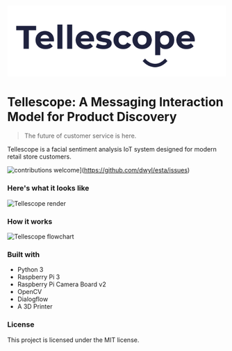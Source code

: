 <p align="center">
    <img src="assets/logo.png" alt="Tellescope Logo">
</p>

# Tellescope: A Messaging Interaction Model for Product Discovery

> The future of customer service is here.

Tellescope is a facial sentiment analysis IoT system designed for modern retail store customers.

![contributions welcome](https://img.shields.io/badge/contributions-welcome-brightgreen.svg?style=flat)](https://github.com/dwyl/esta/issues)

### Here's what it looks like
![Tellescope render](https://raw.githubusercontent.com/davdhng/tellescope/master/assets/BBack.png)

### How it works
![Tellescope flowchart](https://raw.githubusercontent.com/davdhng/tellescope/master/assets/flowchart.png)


### Built with
* Python 3
* Raspberry Pi 3
* Raspberry Pi Camera Board v2
* OpenCV
* Dialogflow
* A 3D Printer

### License
This project is licensed under the MIT license.


